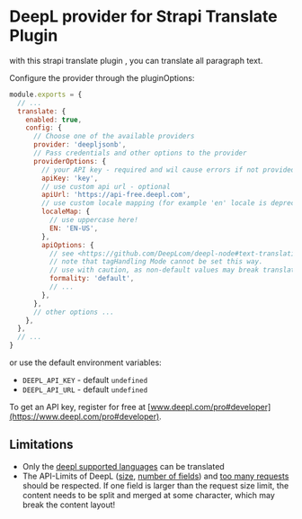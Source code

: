 # DeepL provider for Strapi Translate Plugin

with this strapi translate plugin , you can translate all paragraph text.

Configure the provider through the pluginOptions:

```js
module.exports = {
  // ...
  translate: {
    enabled: true,
    config: {
      // Choose one of the available providers
      provider: 'deepljsonb',
      // Pass credentials and other options to the provider
      providerOptions: {
        // your API key - required and wil cause errors if not provided
        apiKey: 'key',
        // use custom api url - optional
        apiUrl: 'https://api-free.deepl.com',
        // use custom locale mapping (for example 'en' locale is deprecated so need to choose between 'EN-GB' and 'EN-US')
        localeMap: {
          // use uppercase here!
          EN: 'EN-US',
        },
        apiOptions: {
          // see <https://github.com/DeepLcom/deepl-node#text-translation-options> for supported options.
          // note that tagHandling Mode cannot be set this way.
          // use with caution, as non-default values may break translation of markdown
          formality: 'default',
          // ...
        },
      },
      // other options ...
    },
  },
  // ...
}
```

or use the default environment variables:

- `DEEPL_API_KEY` - default `undefined`
- `DEEPL_API_URL` - default `undefined`

To get an API key, register for free at [www.deepl.com/pro#developer](https://www.deepl.com/pro#developer).

## Limitations

- Only the [deepl supported languages](https://www.deepl.com/docs-api/translating-text/request/) can be translated
- The API-Limits of DeepL ([size](https://www.deepl.com/de/docs-api/accessing-the-api/limits/), [number of fields](https://www.deepl.com/de/docs-api/translating-text/request/)) and [too many requests](https://www.deepl.com/de/docs-api/api-access/error-handling/) should be respected. If one field is larger than the request size limit, the content needs to be split and merged at some character, which may break the content layout!
